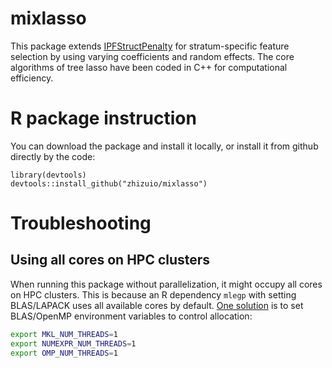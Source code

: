 # mixlasso

This package extends [IPFStructPenalty](/zhizuio/IPFStructPenalty) for stratum-specific feature selection by using varying coefficients and random effects. The core algorithms of tree lasso have been coded in C++ for computational efficiency.

# R package instruction

You can download the package and install it locally, or install it from github directly by the code:

```{r setup, include=FALSE}
library(devtools)
devtools::install_github("zhizuio/mixlasso")
```

# Troubleshooting

## Using all cores on HPC clusters

When running this package without parallelization, it might occupy all cores on HPC clusters. This is because an R dependency `mlegp` with setting BLAS/LAPACK uses all available cores by default. [One solution](https://stackoverflow.com/questions/30791550/limit-number-of-threads-in-numpy) is to set BLAS/OpenMP environment variables to control allocation:

```bash
export MKL_NUM_THREADS=1
export NUMEXPR_NUM_THREADS=1
export OMP_NUM_THREADS=1
```
